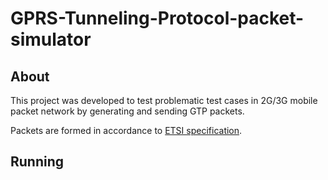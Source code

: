 # GPRS-Tunneling-Protocol-packet-simulator

## About

This project was developed to test problematic test cases in 2G/3G mobile packet network by generating and sending GTP packets.

Packets are formed in accordance to [ETSI specification](https://www.etsi.org/deliver/etsi_ts/129000_129099/129060/12.06.00_60/ts_129060v120600p.pdf).


## Running
